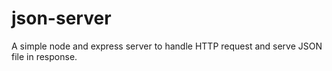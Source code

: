 # json-server
A simple node and express server to handle HTTP request and serve JSON file in response.
